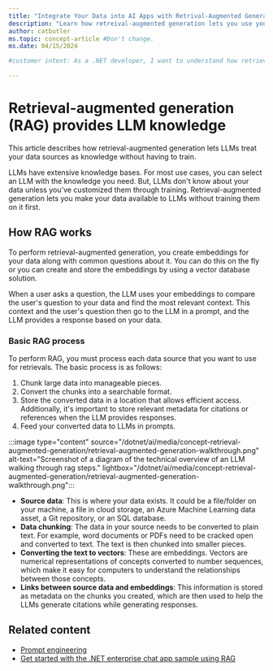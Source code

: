 ```yaml
---
title: "Integrate Your Data into AI Apps with Retrival-Augmented Generation"
description: "Learn how retreival-augmented generation lets you use your data with LLMs to generate better completions in .NET."
author: catbutler
ms.topic: concept-article #Don't change.
ms.date: 04/15/2024

#customer intent: As a .NET developer, I want to understand how retrieval-augmented generation works in .NET so that LLMs can use my data sources to provide more valuable completions.

---
```


# Retrieval-augmented generation (RAG) provides LLM knowledge

This article describes how retrieval-augmented generation lets LLMs treat your data sources as knowledge without having to train.

LLMs have extensive knowledge bases. For most use cases, you can select an LLM with the knowledge you need. But, LLMs don't know about your data unless you've customized them through training. Retrieval-augmented generation lets you make your data available to LLMs without training them on it first.

## How RAG works

To perform retrieval-augmented generation, you create embeddings for your data along with common questions about it. You can do this on the fly or you can create and store the embeddings by using a vector database solution.

When a user asks a question, the LLM uses your embeddings to compare the user's question to your data and find the most relevant context. This context and the user's question then go to the LLM in a prompt, and the LLM provides a response based on your data.

### Basic RAG process

To perform RAG, you must process each data source that you want to use for retrievals. The basic process is as follows:

1. Chunk large data into manageable pieces.
1. Convert the chunks into a searchable format.
1. Store the converted data in a location that allows efficient access. Additionally, it's important to store relevant metadata for citations or references when the LLM provides responses.
1. Feed your converted data to LLMs in prompts.

:::image type="content" source="/dotnet/ai/media/concept-retrieval-augmented-generation/retrieval-augmented-generation-walkthrough.png" alt-text="Screenshot of a diagram of the technical overview of an LLM walking through rag steps." lightbox="/dotnet/ai/media/concept-retrieval-augmented-generation/retrieval-augmented-generation-walkthrough.png":::

- **Source data**: This is where your data exists. It could be a file/folder on your machine, a file in cloud storage, an Azure Machine Learning data asset, a Git repository, or an SQL database.
- **Data chunking**: The data in your source needs to be converted to plain text. For example, word documents or PDFs need to be cracked open and converted to text. The text is then chunked into smaller pieces.
- **Converting the text to vectors**: These are embeddings. Vectors are numerical representations of concepts converted to number sequences, which make it easy for computers to understand the relationships between those concepts.
- **Links between source data and embeddings**: This information is stored as metadata on the chunks you created, which are then used to help the LLMs generate citations while generating responses.

## Related content

- [Prompt engineering](prompt-engineering-dotnet.md)
- [Get started with the .NET enterprise chat app sample using RAG](/dotnet/ai/get-started-app-chat-template?tabs=github-codespaces)
